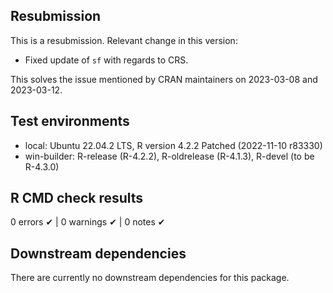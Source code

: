 ## Resubmission

This is a resubmission. Relevant change in this version:

  * Fixed update of `sf` with regards to CRS.
  
This solves the issue mentioned by CRAN maintainers on 2023-03-08 and
2023-03-12.


## Test environments

* local: Ubuntu 22.04.2 LTS, R version 4.2.2 Patched (2022-11-10 r83330)
* win-builder: R-release (R-4.2.2), R-oldrelease (R-4.1.3), R-devel (to be
  R-4.3.0)


## R CMD check results

0 errors ✔ | 0 warnings ✔ | 0 notes ✔


## Downstream dependencies

There are currently no downstream dependencies for this package.
